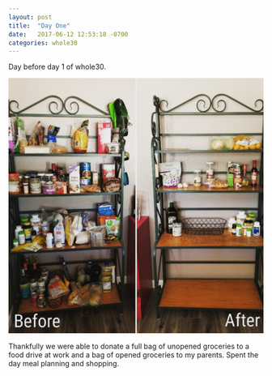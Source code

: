 ```yaml
---
layout: post
title:  "Day One"
date:   2017-06-12 12:53:18 -0700
categories: whole30
---
```


Day before day 1 of whole30. 

![Before and After](/assets/beforeafter.jpg)

Thankfully we were able to donate a full bag of unopened groceries to a food drive at work and a bag of opened groceries to my parents. Spent the day meal planning and shopping.
